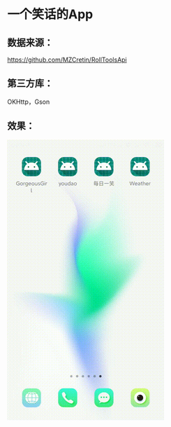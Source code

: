 # 一个笑话的App

## 数据来源：

 https://github.com/MZCretin/RollToolsApi 



## 第三方库：

OKHttp，Gson



## 效果：

![1575598592924[1]](https://raw.githubusercontent.com/31702160323/Joke/master/1575598592924%5B1%5D.gif)

